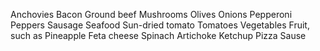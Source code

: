 Anchovies
Bacon
Ground beef
Mushrooms
Olives
Onions
Pepperoni
Peppers
Sausage
Seafood
Sun-dried tomato
Tomatoes
Vegetables
Fruit, such as Pineapple
Feta cheese
Spinach
Artichoke
Ketchup
Pizza Sause